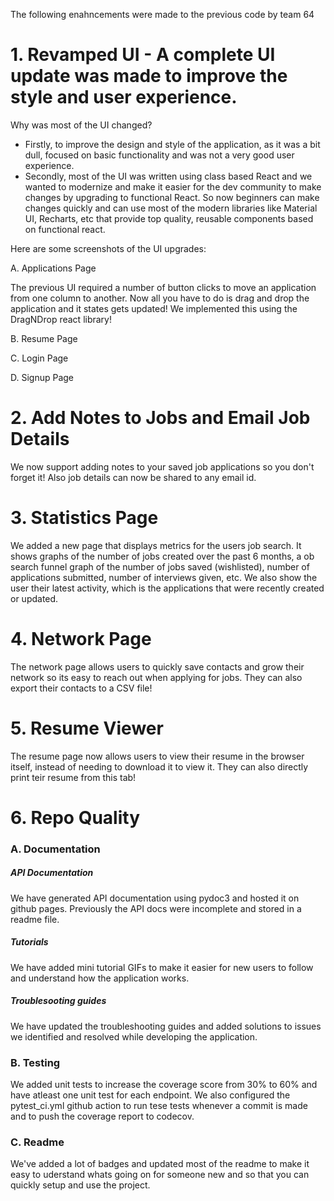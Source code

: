 The following enahncements were made to the previous code by team 64
# 1. Revamped UI - A complete UI update was made to improve the style and user experience.
Why was most of the UI changed?

- Firstly, to improve the design and style of the application, as it was a bit dull, focused on basic functionality and was not a very good user experience.
- Secondly, most of the UI was written using class based React and we wanted to modernize and make it easier for the dev community to make changes by upgrading to functional React. So now beginners can make changes quickly and can use most of the modern libraries like Material UI, Recharts, etc that provide top quality, reusable components based on functional react.

Here are some screenshots of the UI upgrades:

A. Applications Page

The previous UI required a number of button clicks to move an application from one column to another. Now all you have to do is drag and drop the application and it states gets updated! We implemented this using the DragNDrop react library!


B. Resume Page

C. Login Page

D. Signup Page

# 2. Add Notes to Jobs and Email Job Details
We now support adding notes to your saved job applications so you don't forget it! Also job details can now be shared to any email id.

# 3. Statistics Page
We added a new page that displays metrics for the users job search. It shows graphs of the number of jobs created over the past 6 months, a ob search funnel graph of the number of jobs saved (wishlisted), number of applications submitted, number of interviews given, etc. We also show the user their latest activity, which is the applications that were recently created or updated.


# 4. Network Page
The network page allows users to quickly save contacts and grow their network so its easy to reach out when applying for jobs. They can also export their contacts to a CSV file!


# 5. Resume Viewer
The resume page now allows users to view their resume in the browser itself, instead of needing to download it to view it. They can also directly print teir resume from this tab!


# 6. Repo Quality

### A. Documentation

##### API Documentation
We have generated API documentation using pydoc3 and hosted it on github pages. Previously the API docs were incomplete and stored in a readme file.

##### Tutorials
We have added mini tutorial GIFs to make it easier for new users to follow and understand how the application works.

##### Troublesooting guides
We have updated the troubleshooting guides and added solutions to issues we identified and resolved while developing the application.

### B. Testing
We added unit tests to increase the coverage score from 30% to 60% and have atleast one unit test for each endpoint. We also configured the pytest_ci.yml github action to run tese tests whenever a commit is made and to push the coverage report to codecov.

### C. Readme
We've added a lot of badges and updated most of the readme to make it easy to uderstand whats going on for someone new and so that you can quickly setup and use the project.

